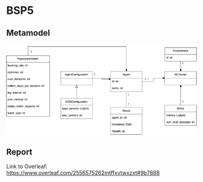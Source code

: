 # BSP5
## Metamodel
![rl_metamodel drawio](./doc/source/img/rl_metamodel.png)
## Report
Link to Overleaf: https://www.overleaf.com/2556575262mtffxvtwxzxt#9b7888
